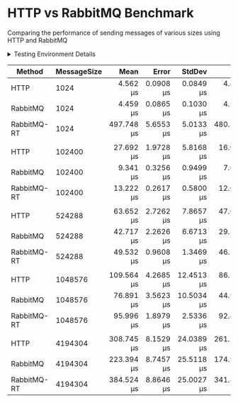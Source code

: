 # HTTP vs RabbitMQ Benchmark

Comparing the performance of sending messages of various sizes using HTTP and RabbitMQ

<details>

<summary>Testing Environment Details</summary>

```

BenchmarkDotNet v0.13.12, Windows 11 (10.0.22631.3593/23H2/2023Update/SunValley3)
13th Gen Intel Core i7-13700H, 1 CPU, 20 logical and 14 physical cores
.NET SDK 8.0.300
  [Host]     : .NET 8.0.5 (8.0.524.21615), X64 RyuJIT AVX2
  DefaultJob : .NET 8.0.5 (8.0.524.21615), X64 RyuJIT AVX2


```

</details>

| Method      | MessageSize |       Mean |     Error |     StdDev |        Min |        Max |     Median |  Ratio | RatioSD |
|-------------|-------------|-----------:|----------:|-----------:|-----------:|-----------:|-----------:|-------:|--------:|
| HTTP        | 1024        |   4.562 μs | 0.0908 μs |  0.0849 μs |   4.417 μs |   4.705 μs |   4.577 μs |   1.00 |    0.00 |
| RabbitMQ    | 1024        |   4.459 μs | 0.0865 μs |  0.1030 μs |   4.273 μs |   4.617 μs |   4.484 μs |   0.97 |    0.03 |
| RabbitMQ-RT | 1024        | 497.748 μs | 5.6553 μs |  5.0133 μs | 480.357 μs | 499.472 μs | 499.147 μs | 109.19 |    2.64 |
|             |             |            |           |            |            |            |            |        |         |
| HTTP        | 102400      |  27.692 μs | 1.9728 μs |  5.8168 μs |  16.060 μs |  40.116 μs |  27.871 μs |   1.00 |    0.00 |
| RabbitMQ    | 102400      |   9.341 μs | 0.3256 μs |  0.9499 μs |   7.607 μs |  11.703 μs |   9.178 μs |   0.35 |    0.10 |
| RabbitMQ-RT | 102400      |  13.222 μs | 0.2617 μs |  0.5800 μs |  12.058 μs |  14.683 μs |  13.177 μs |   0.51 |    0.11 |
|             |             |            |           |            |            |            |            |        |         |
| HTTP        | 524288      |  63.652 μs | 2.7262 μs |  7.8657 μs |  47.678 μs |  82.814 μs |  63.766 μs |   1.00 |    0.00 |
| RabbitMQ    | 524288      |  42.717 μs | 2.2626 μs |  6.6713 μs |  29.521 μs |  58.846 μs |  42.714 μs |   0.68 |    0.13 |
| RabbitMQ-RT | 524288      |  49.532 μs | 0.9608 μs |  1.3469 μs |  46.138 μs |  51.998 μs |  49.858 μs |   0.82 |    0.10 |
|             |             |            |           |            |            |            |            |        |         |
| HTTP        | 1048576     | 109.564 μs | 4.2685 μs | 12.4513 μs |  86.581 μs | 145.882 μs | 106.839 μs |   1.00 |    0.00 |
| RabbitMQ    | 1048576     |  76.891 μs | 3.5623 μs | 10.5034 μs |  44.987 μs | 101.431 μs |  76.504 μs |   0.71 |    0.13 |
| RabbitMQ-RT | 1048576     |  95.996 μs | 1.8979 μs |  2.5336 μs |  92.416 μs | 101.366 μs |  95.249 μs |   0.90 |    0.10 |
|             |             |            |           |            |            |            |            |        |         |
| HTTP        | 4194304     | 308.745 μs | 8.1529 μs | 24.0389 μs | 261.737 μs | 369.746 μs | 306.484 μs |   1.00 |    0.00 |
| RabbitMQ    | 4194304     | 223.394 μs | 8.7457 μs | 25.5118 μs | 174.962 μs | 288.236 μs | 219.136 μs |   0.73 |    0.10 |
| RabbitMQ-RT | 4194304     | 384.524 μs | 8.8646 μs | 25.0027 μs | 341.822 μs | 462.462 μs | 380.307 μs |   1.25 |    0.12 |
